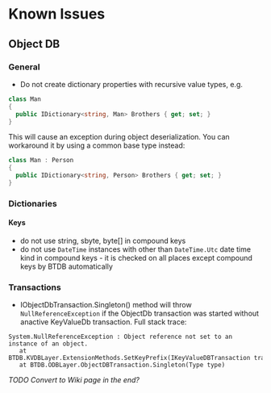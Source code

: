 # Known Issues
## Object DB

### General
- Do not create dictionary properties with recursive value types, e.g.  
```csharp
class Man 
{
  public IDictionary<string, Man> Brothers { get; set; }
}
```
This will cause an exception during object deserialization. You can workaround it by using a common base type instead:
```csharp
class Man : Person
{
  public IDictionary<string, Person> Brothers { get; set; }
}
```

### Dictionaries
#### Keys
- do not use string, sbyte, byte[] in compound keys
- do not use `DateTime` instances with other than `DateTime.Utc` date time kind in compound keys - it is checked on all places except compound keys by BTDB automatically

### Transactions
- IObjectDbTransaction.Singleton() method will throw `NullReferenceException` if the ObjectDb transaction was started without anactive KeyValueDb transaction. Full stack trace:
```
System.NullReferenceException : Object reference not set to an instance of an object.
   at BTDB.KVDBLayer.ExtensionMethods.SetKeyPrefix(IKeyValueDBTransaction transaction, Byte[] prefix)
   at BTDB.ODBLayer.ObjectDBTransaction.Singleton(Type type)
```

*TODO Convert to Wiki page in the end?*

